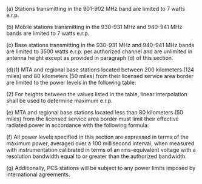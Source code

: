 (a) Stations transmitting in the 901-902 MHz band are limited to 7 watts e.r.p.

(b) Mobile stations transmitting in the 930-931 MHz and 940-941 MHz bands are limited to 7 watts e.r.p.

(c) Base stations transmitting in the 930-931 MHz and 940-941 MHz bands are limited to 3500 watts e.r.p. per authorized channel and are unlimited in antenna height except as provided in paragraph (d) of this section.

(d)(1) MTA and regional base stations located between 200 kilometers (124 miles) and 80 kilometers (50 miles) from their licensed service area border are limited to the power levels in the following table:

(2) For heights between the values listed in the table, linear interpolation shall be used to determine maximum e.r.p.

(e) MTA and regional base stations located less than 80 kilometers (50 miles) from the licensed service area border must limit their effective radiated power in accordance with the following formula:
              

(f) All power levels specified in this section are expressed in terms of the maximum power, averaged over a 100 millisecond interval, when measured with instrumentation calibrated in terms of an rms-equivalent voltage with a resolution bandwidth equal to or greater than the authorized bandwidth.

(g) Additionally, PCS stations will be subject to any power limits imposed by international agreements.

